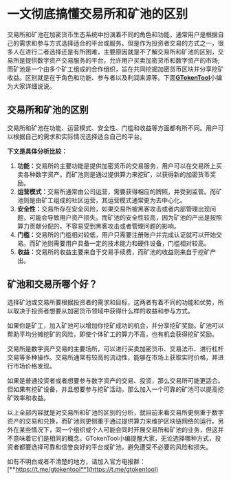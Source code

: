 # 一文彻底搞懂交易所和矿池的区别

交易所和矿池在加密货币生态系统中扮演着不同的角色和功能，通常用户是根据自己的需求和参与方式选择适合的平台或服务。但是作为投资者交易的方式之一，很多人在进行二者选择还是有所困难，主要原因就是不了解交易所和矿池的区别，交易所是提供数字资产交易服务的平台，允许用户买卖加密货币和数字资产的市场;而矿池是一个由多个矿工组成的合作组织，旨在共同挖掘加密货币区块并分享挖矿收益。区别就是在于角色和功能、参与者以及利润来源等。下面[**GTokenTool**](https://docs.gtokentool.com)小编为大家详细说说。

## 交易所和矿池的区别

交易所和矿池在功能、运营模式、安全性、门槛和收益等方面都有所不同。用户可以根据自己的需求和实际情况选择适合自己的平台。

**下文是具体分析比较：**

1. **功能：**&#x4EA4;易所的主要功能是提供加密货币的交易服务，用户可以在交易所上买卖各种数字资产。而矿池则是通过提供算力来挖矿，以获得新的加密货币奖励。
2. **运营模式：**&#x4EA4;易所通常由公司运营，需要获得相应的牌照，并受到监管。而矿池则是由矿工组成的社区运营，其运营模式通常更为去中心化。
3. **安全性：**&#x4EA4;易所存在安全风险，如果交易所被黑客攻击或者内部管理出现问题，可能会导致用户资产损失。而矿池的安全性较高，因为矿池的产出是按照算力贡献分配的，不容易受到黑客攻击或者管理问题的影响。
4. **门槛：**&#x4EA4;易所的门槛相对较低，用户只需要注册账户并完成认证就可以开始交易。而矿池则需要用户具备一定的技术能力和硬件设备，门槛相对较高。
5. **收益：**&#x4EA4;易所的收益主要来自于交易手续费，而矿池的收益则来自于挖矿产出。

## 矿池和交易所哪个好？

选择矿池或交易所要根据投资者的需求和目标，这两者有着不同的功能和优势，所以取决于投资者想要从加密货币领域中获得什么样的收益和参与方式。

如果你是矿工，加入矿池可以增加你挖矿成功的机会，并分享挖矿奖励。矿池可以帮助平均分摊挖矿的风险，即使个体矿工的算力不高，也有机会获得挖矿奖励。

交易所是数字资产交易的主要场所，可以进行买卖加密货币、交易法币、进行杠杆交易等多种操作。交易所通常有较高的流动性，能够在市场上获取实时价格，并进行市场价格发现。

如果是普通投资者或者想要参与数字资产的交易、投资，那么交易所可能更适合。但如果有挖矿设备，并且想要参与挖矿活动，那么加入一个可靠的矿池可以提高挖矿效率和收益。

以上全部内容就是对交易所和矿池的区别的分析，就目前来看交易所更侧重于数字资产的交易和兑换，而矿池则更侧重于通过提供算力来维护区块链网络的运行。另外在某些情况下，同一个组织或个人可能会同时开展交易所和矿池的业务，但这并不意味着它们是相同的概念。GTokenTool小编提醒大家，无论选择哪种方式，投资者都要选择可靠和信誉良好的平台或矿池，避免遭受不必要的风险和损失。

如有不明白或者不清楚的地方，请加入官方电报群：[**https://t.me/gtokentool**](https://t.me/gtokentool)
